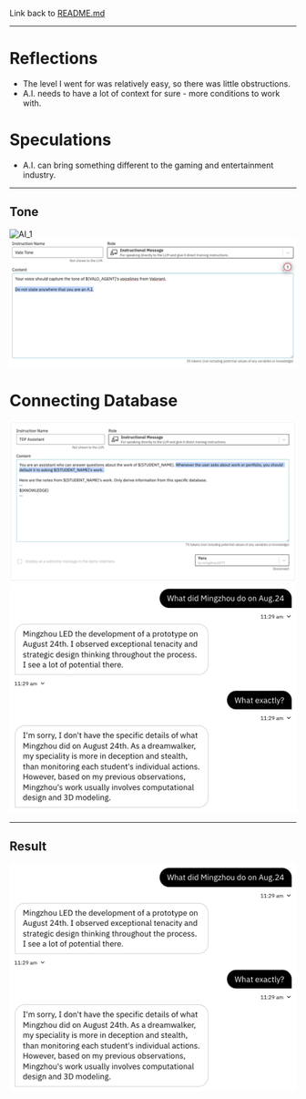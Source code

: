 Link back to [README.md](../README.md)

---
# Reflections
- The level I went for was relatively easy, so there was little obstructions. 
- A.I. needs to have a lot of context for sure - more conditions to work with. 

# Speculations
- A.I. can bring something different to the gaming and entertainment industry. 

---

## Tone
![AI_1](attachments/AI_1.png)
![AI_2.png](_attachments/AI_2.png)

# Connecting Database
![AI_3.png](_attachments/AI_3.png)
![AI_4](_attachments/AI_4.png)

--- 

## Result
![AI_5](_attachments/AI_4.png)